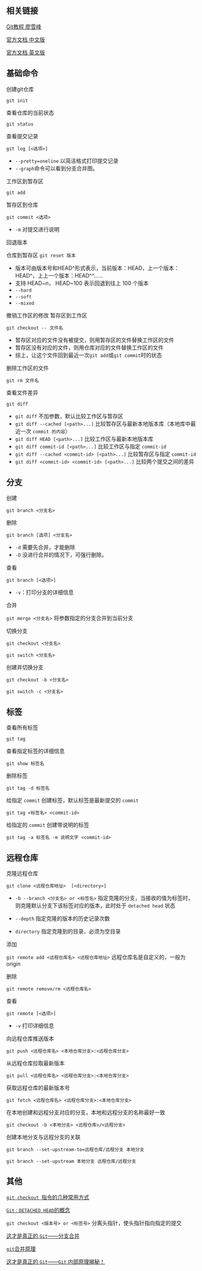 

## 相关链接
[Git教程 廖雪峰](https://www.liaoxuefeng.com/wiki/896043488029600)

[官方文档 中文版](https://git-scm.com/book/zh/v2)

[官方文档 英文版](https://git-scm.com/book/en/v2)

## 基础命令

创建git仓库

 `git init`

查看仓库的当前状态 

`git status`

查看提交记录

 `git log [<选项>]`

- `--pretty=oneline` 以简洁格式打印提交记录
- `--graph`命令可以看到分支合并图。

工作区到暂存区 

`git add`

暂存区到仓库 

`git commit <选项>` 

 - `-m` 对提交进行说明

回退版本

仓库到暂存区 `git reset 版本`

- 版本可由版本号和HEAD^形式表示，当前版本：HEAD，上一个版本：HEAD^，上上一个版本：HEAD^^......
- 支持 HEAD~n， HEAD~100 表示回退到往上 100 个版本
- `--hard`
- `--soft`
- `--mixed`


撤销工作区的修改 暂存区到工作区 

`git checkout -- 文件名`

- 暂存区对应的文件没有被提交，则用暂存区的文件替换工作区的文件
- 暂存区没有对应的文件，则用仓库对应的文件替换工作区的文件
- 综上，让这个文件回到最近一次`git add`或`git commit`时的状态

删除工作区的文件 

`git rm 文件名`

查看文件差异 

`git diff`
- `git diff` 不加参数，默认比较工作区与暂存区
- `git diff --cached [<path>...]` 比较暂存区与最新本地版本库（本地库中最近一次 `commit 的内容`）
- `git diff HEAD [<path>...]` 比较工作区与最新本地版本库
- `git diff commit-id [<path>...]` 比较工作区与指定 `commit-id`
- `git diff --cached <commit-id> [<path>...]` 比较暂存区与指定 `commit-id`
- `git diff <commit-id> <commit-id> [<path>...]` 比较两个提交之间的差异


## 分支
创建

`git branch <分支名>`

删除

`git branch [选项] <分支名>`
- `-d` 需要先合并，才能删除
- `-D` 没进行合并的情况下，可强行删除。

查看 

`git branch [<选项>]`

- `-v`：打印分支的详细信息

合并

 `git merge <分支名>` 将参数指定的分支合并到当前分支

切换分支 

`git checkout <分支名>`

`git switch <分支名>`

创建并切换分支

`git checkout -b <分支名>`

`git switch -c <分支名>`

## 标签

查看所有标签 

`git tag`

查看指定标签的详细信息

`git show 标签名`

删除标签

`git tag -d 标签名`

给指定 `commit` 创建标签，默认标签是最新提交的 `commit`

`git tag <标签名> <commit-id>`

给指定的 `commit` 创建带说明的标签

`git tag -a 标签名 -m 说明文字 <commit-id>`

## 远程仓库

克隆远程仓库

`git clone <远程仓库地址>  [<directory>]` 

- `-b --branch <分支名> or <标签名>` 指定克隆的分支，当接收的值为标签时，则克隆默认分支下该标签对应的版本，此时处于 `detached head` 状态 

- `--depth` 指定克隆的版本的历史记录次数

- `directory` 指定克隆到的目录，必须为空目录

添加

`git remote add <远程仓库名> <远程仓库地址>` 远程仓库名是自定义的，一般为origin

删除

`git remote remove/rm <远程仓库名>`

查看

`git remote [<选项>]`
- `-v` 打印详细信息

向远程仓库推送版本

`git push <远程仓库名> <本地仓库分支>:<远程仓库分支>`

从远程仓库拉取最新版本

`git pull <远程仓库名> <远程仓库分支>:<本地仓库分支>`

获取远程仓库的最新版本号

`git fetch <远程仓库名> <远程仓库分支>:<本地仓库分支>`

在本地创建和远程分支对应的分支，本地和远程分支的名称最好一致

`git checkout -b <本地分支> <远程仓库>/<远程分支>`

创建本地分支与远程分支的关联

`git branch --set-upstream-to=远程仓库/远程分支 本地分支`

`git branch --set-upstream 本地分支 远程仓库/远程分支`

## 其他

[`git checkout `指令的几种常用方式](https://segmentfault.com/a/1190000021926763)

[`Git：DETACHED HEAD`的概念](https://www.cnblogs.com/chaiyu2002/p/9417391.html)

`git checkout <版本号> or <标签号>` 分离头指针，使头指针指向指定的提交

[这才是真正的 `Git`——分支合并](https://zhuanlan.zhihu.com/p/192972614)

[`git`合并原理](https://zhuanlan.zhihu.com/p/149287658)

[这才是真正的 `Git`——`Git` 内部原理揭秘！](https://zhuanlan.zhihu.com/p/96631135)

